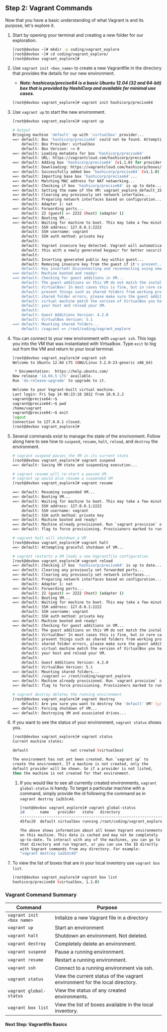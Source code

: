 ## Step 2: Vagrant Commands

Now that you have a basic understanding of what Vagrant is and its purpose, let's explore it.

1. Start by opening your terminal and creating a new folder for our exploration.

    ```bash
    [root@devbox ~]# mkdir -p coding/vagrant_explore
    [root@devbox ~]# cd coding/vagrant_explore/
    [root@devbox vagrant_explore]#
    ```

1. Use `vagrant init <box_name>` to create a new Vagrantfile in the directory that provides the details for our new environment.
    * ***Note: hashicorp/precise64 is a basic Ubuntu 12.04 (32 and 64-bit) box that is provided by HashiCorp and available for minimal use cases.***

    ```bash
    [root@devbox vagrant_explore]# vagrant init hashicorp/precise64
    ```

1. Use `vagrant up` to start the new environment.

    ```bash
    [root@devbox vagrant_explore]# vagrant up

    # Output
    Bringing machine 'default' up with 'virtualbox' provider...
    ==> default: Box 'hashicorp/precise64' could not be found. Attempting to find and install...
        default: Box Provider: virtualbox
        default: Box Version: >= 0
    ==> default: Loading metadata for box 'hashicorp/precise64'
        default: URL: https://vagrantcloud.com/hashicorp/precise64
    ==> default: Adding box 'hashicorp/precise64' (v1.1.0) for provider: virtualbox
        default: Downloading: https://vagrantcloud.com/hashicorp/boxes/precise64/versions/1.1.0/providers/virtualbox.box
    ==> default: Successfully added box 'hashicorp/precise64' (v1.1.0) for 'virtualbox'!
    ==> default: Importing base box 'hashicorp/precise64'...
    ==> default: Matching MAC address for NAT networking...
    ==> default: Checking if box 'hashicorp/precise64' is up to date...
    ==> default: Setting the name of the VM: vagrant_explore_default_1518539565932_76183
    ==> default: Clearing any previously set network interfaces...
    ==> default: Preparing network interfaces based on configuration...
        default: Adapter 1: nat
    ==> default: Forwarding ports...
        default: 22 (guest) => 2222 (host) (adapter 1)
    ==> default: Booting VM...
    ==> default: Waiting for machine to boot. This may take a few minutes...
        default: SSH address: 127.0.0.1:2222
        default: SSH username: vagrant
        default: SSH auth method: private key
        default:
        default: Vagrant insecure key detected. Vagrant will automatically replace
        default: this with a newly generated keypair for better security.
        default:
        default: Inserting generated public key within guest...
        default: Removing insecure key from the guest if it's present...
        default: Key inserted! Disconnecting and reconnecting using new SSH key...
    ==> default: Machine booted and ready!
    ==> default: Checking for guest additions in VM...
        default: The guest additions on this VM do not match the installed version of
        default: VirtualBox! In most cases this is fine, but in rare cases it can
        default: prevent things such as shared folders from working properly. If you see
        default: shared folder errors, please make sure the guest additions within the
        default: virtual machine match the version of VirtualBox you have installed on
        default: your host and reload your VM.
        default:
        default: Guest Additions Version: 4.2.0
        default: VirtualBox Version: 5.1
    ==> default: Mounting shared folders...
        default: /vagrant => /root/coding/vagrant_explore
    ```

1. You can connect to your new environment with `vagrant ssh`. This logs you into the VM that was instantiated with Virtualbox. Type `exit` to log out from the VM and return to your local terminal.

    ```bash
    [root@devbox vagrant_explore]# vagrant ssh
    Welcome to Ubuntu 12.04 LTS (GNU/Linux 3.2.0-23-generic x86_64)

     * Documentation:  https://help.ubuntu.com/
    New release '14.04.5 LTS' available.
    Run 'do-release-upgrade' to upgrade to it.

    Welcome to your Vagrant-built virtual machine.
    Last login: Fri Sep 14 06:23:18 2012 from 10.0.2.2
    vagrant@precise64:~$
    vagrant@precise64:~$ pwd
    /home/vagrant
    vagrant@precise64:~$ exit
    logout
    Connection to 127.0.0.1 closed.
    [root@devbox vagrant_explore]#
    ```

1. Several commands exist to manage the state of the environment. Follow along here to see how to `suspend`, `resume`, `halt`, `reload`, and `destroy` the environment.

    ```bash
    # vagrant suspend pauses the VM in its current state
    [root@devbox vagrant_explore]# vagrant suspend
    ==> default: Saving VM state and suspending execution...

    # vagrant resume will re-start a paused VM.
    # vagrant up would also resume a suspended VM
    [root@devbox vagrant_explore]# vagrant resume

    ==> default: Resuming suspended VM...
    ==> default: Booting VM...
    ==> default: Waiting for machine to boot. This may take a few minutes...
        default: SSH address: 127.0.0.1:2222
        default: SSH username: vagrant
        default: SSH auth method: private key
    ==> default: Machine booted and ready!
    ==> default: Machine already provisioned. Run `vagrant provision` or use the `--provision`
    ==> default: flag to force provisioning. Provisioners marked to run always will still run.

    # vagrant halt will shutdown a VM
    [root@devbox vagrant_explore]# vagrant halt
    ==> default: Attempting graceful shutdown of VM...

    # vagrant restarts a VM loads a new Vagrantfile configuration
    [root@devbox vagrant_explore]# vagrant reload
    ==> default: Checking if box 'hashicorp/precise64' is up to date...
    ==> default: Clearing any previously set forwarded ports...
    ==> default: Clearing any previously set network interfaces...
    ==> default: Preparing network interfaces based on configuration...
        default: Adapter 1: nat
    ==> default: Forwarding ports...
        default: 22 (guest) => 2222 (host) (adapter 1)
    ==> default: Booting VM...
    ==> default: Waiting for machine to boot. This may take a few minutes...
        default: SSH address: 127.0.0.1:2222
        default: SSH username: vagrant
        default: SSH auth method: private key
    ==> default: Machine booted and ready!
    ==> default: Checking for guest additions in VM...
        default: The guest additions on this VM do not match the installed version of
        default: VirtualBox! In most cases this is fine, but in rare cases it can
        default: prevent things such as shared folders from working properly. If you see
        default: shared folder errors, please make sure the guest additions within the
        default: virtual machine match the version of VirtualBox you have installed on
        default: your host and reload your VM.
        default:
        default: Guest Additions Version: 4.2.0
        default: VirtualBox Version: 5.1
    ==> default: Mounting shared folders...
        default: /vagrant => /root/coding/vagrant_explore
    ==> default: Machine already provisioned. Run `vagrant provision` or use the `--provision`
    ==> default: flag to force provisioning. Provisioners marked to run always will still run.

    # vagrant destroy deletes the running environment
    [root@devbox vagrant_explore]# vagrant destroy
        default: Are you sure you want to destroy the 'default' VM? [y/N] y
    ==> default: Forcing shutdown of VM...
    ==> default: Destroying VM and associated drives...
    ```

1. If you want to see the status of your environment, `vagrant status` shows you.

    ```bash
    [root@devbox vagrant_explore]# vagrant status
    Current machine states:

    default                   not created (virtualbox)

    The environment has not yet been created. Run `vagrant up` to
    create the environment. If a machine is not created, only the
    default provider will be shown. So if a provider is not listed,
    then the machine is not created for that environment.
    ```

    1. If you would like to see all currently created environments, `vagrant global-status` is handy. To target a particular machine with a command, simply provide the id following the command as in `vagrant destroy 1a2b3c4d`.

        ```bash
        [root@devbox vagrant_explore]# vagrant global-status
        id       name    provider   state   directory
        ------------------------------------------------------------------------
        45fac29  default virtualbox running /root/coding/vagrant_explore

        The above shows information about all known Vagrant environments
        on this machine. This data is cached and may not be completely
        up-to-date. To interact with any of the machines, you can go to
        that directory and run Vagrant, or you can use the ID directly
        with Vagrant commands from any directory. For example:
        "vagrant destroy 1a2b3c4d"    
        ```

1. To view the list of boxes that are in your local inventory use `vagrant box list`.

    ```bash
    [root@devbox vagrant_explore]# vagrant box list
    hashicorp/precise64 (virtualbox, 1.1.0)
    ```

### Vagrant Command Summary

| Command | Purpose |
| --- | --- |
| `vagrant init <box name>` | Initalize a new Vagrant file in a directory |
| `vagrant up` | Start an environment |
| `vagrant halt` | Shutdown an environment. Not deleted. |
| `vagrant destroy` | Completely delete an environment. |
| `vagrant suspend` | Pause a running environment. |
| `vagrant resume` | Restart a running environment. |
| `vagrant ssh` | Connect to a running environment via ssh. |
| `vagrant status` | View the current status of the vagrant environment for the local directory. |
| `vagrant global-status` | View the status of any created environments. |
| `vagrant box list` | View the list of boxes available in the local inventory. |

#### Next Step: Vagrantfile Basics
